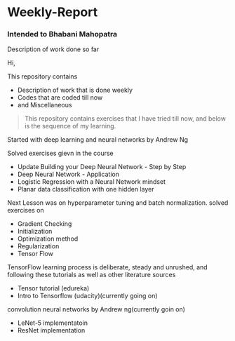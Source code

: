 # Weekly-Report
### Intended to Bhabani Mahopatra
Description of work done so far

Hi,

This repository contains
- Description of work that is done weekly
- Codes that are coded till now
- and Miscellaneous

>This repository contains exercises that I have tried till now, and below is the sequence of my learning.

Started with deep learning and neural networks by Andrew Ng

Solved exercises gievn in the course

* Update Building your Deep Neural Network - Step by Step
* Deep Neural Network - Application
* Logistic Regression with a Neural Network mindset
* Planar data classification with one hidden layer


Next Lesson was on hyperparameter tuning and batch normalization. 
solved exercises on
* Gradient Checking
* Initialization
* Optimization method
* Regularization 
* Tensor Flow

TensorFlow learning process is deliberate, steady and unrushed, and following these tutorials as well as other literature sources

* Tensor tutorial (edureka)
* Intro to Tensorflow (udacity)(currently going on)



convolution neural networks by Andrew ng(currently goin on)
* LeNet-5 implementatoin
* ResNet implementation
